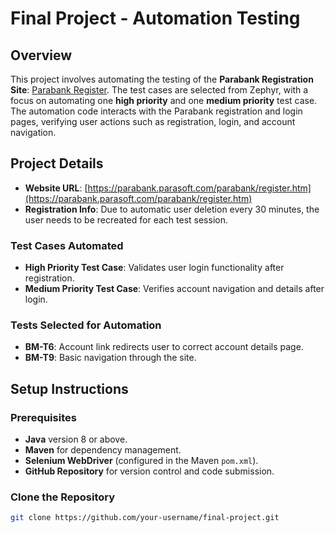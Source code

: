 # Final Project - Automation Testing

## Overview
This project involves automating the testing of the **Parabank Registration Site**: [Parabank Register](https://parabank.parasoft.com/parabank/register.htm). The test cases are selected from Zephyr, with a focus on automating one **high priority** and one **medium priority** test case. The automation code interacts with the Parabank registration and login pages, verifying user actions such as registration, login, and account navigation.

## Project Details
- **Website URL**: [https://parabank.parasoft.com/parabank/register.htm](https://parabank.parasoft.com/parabank/register.htm)
- **Registration Info**: Due to automatic user deletion every 30 minutes, the user needs to be recreated for each test session.

### Test Cases Automated
- **High Priority Test Case**: Validates user login functionality after registration.
- **Medium Priority Test Case**: Verifies account navigation and details after login.

### Tests Selected for Automation
- **BM-T6**: Account link redirects user to correct account details page.
- **BM-T9**: Basic navigation through the site.

## Setup Instructions

### Prerequisites
- **Java** version 8 or above.
- **Maven** for dependency management.
- **Selenium WebDriver** (configured in the Maven `pom.xml`).
- **GitHub Repository** for version control and code submission.

### Clone the Repository
```bash
git clone https://github.com/your-username/final-project.git
